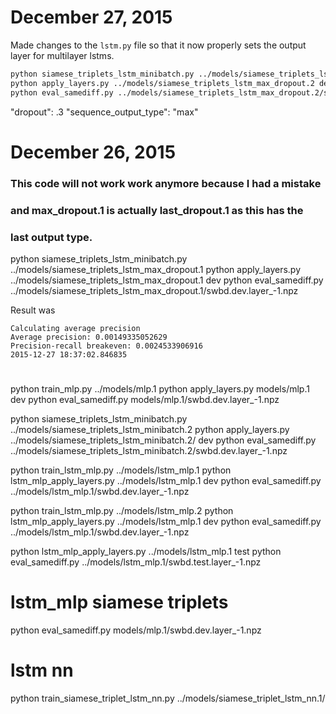 # December 27, 2015

Made changes to the `lstm.py` file so that it now properly sets the output layer for multilayer lstms.

```bash
python siamese_triplets_lstm_minibatch.py ../models/siamese_triplets_lstm_max_dropout.2
python apply_layers.py ../models/siamese_triplets_lstm_max_dropout.2 dev
python eval_samediff.py ../models/siamese_triplets_lstm_max_dropout.2/swbd.dev.layer_-1.npz 
```
"dropout": .3
"sequence_output_type": "max"


# December 26, 2015

### This code will not work work anymore because I had a mistake
### and max_dropout.1 is actually last_dropout.1 as this has the
### last output type.
python siamese_triplets_lstm_minibatch.py ../models/siamese_triplets_lstm_max_dropout.1
python apply_layers.py ../models/siamese_triplets_lstm_max_dropout.1 dev
python eval_samediff.py ../models/siamese_triplets_lstm_max_dropout.1/swbd.dev.layer_-1.npz 

Result was
```
Calculating average precision
Average precision: 0.00149335052629
Precision-recall breakeven: 0.0024533906916
2015-12-27 18:37:02.846835
```

# 

python train_mlp.py ../models/mlp.1
python apply_layers.py models/mlp.1 dev
python eval_samediff.py models/mlp.1/swbd.dev.layer_-1.npz

python siamese_triplets_lstm_minibatch.py ../models/siamese_triplets_lstm_minibatch.2
python apply_layers.py ../models/siamese_triplets_lstm_minibatch.2/ dev
python eval_samediff.py ../models/siamese_triplets_lstm_minibatch.2/swbd.dev.layer_-1.npz 


python train_lstm_mlp.py ../models/lstm_mlp.1
python lstm_mlp_apply_layers.py ../models/lstm_mlp.1 dev
python eval_samediff.py ../models/lstm_mlp.1/swbd.dev.layer_-1.npz

python train_lstm_mlp.py ../models/lstm_mlp.2
python lstm_mlp_apply_layers.py ../models/lstm_mlp.1 dev
python eval_samediff.py ../models/lstm_mlp.1/swbd.dev.layer_-1.npz

python lstm_mlp_apply_layers.py ../models/lstm_mlp.1 test
python eval_samediff.py ../models/lstm_mlp.1/swbd.test.layer_-1.npz

# lstm_mlp siamese triplets
python eval_samediff.py models/mlp.1/swbd.dev.layer_-1.npz

# lstm nn

python train_siamese_triplet_lstm_nn.py ../models/siamese_triplet_lstm_nn.1/
